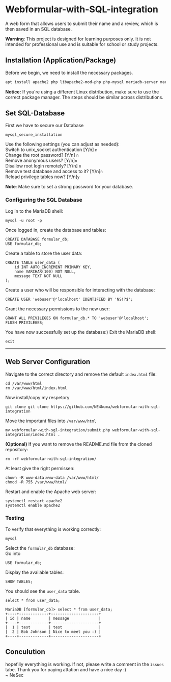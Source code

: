 # Webformular-with-SQL-integration
A web form that allows users to submit their name and a review, which is then saved in an SQL database.

**Warning**: This project is designed for learning purposes only. It is not intended for professional use and is suitable for school or study projects.

## Installation (Application/Package) 
Before we begin, we need to install the necessary packages.

```bash
apt install apache2 php libapache2-mod-php php-mysql mariadb-server mariadb-client php-mysqli git
```
**Notice:** If you're using a different Linux distribution, make sure to use the correct package manager. The steps should be similar across distributions.

## Set SQL-Database
First we have to secure our Database
```
mysql_secure_installation
```
Use the following settings (you can adjust as needed): <br>
Switch to unix_socket authentication [Y/n] `n`<br>
Change the root password? [Y/n] `n` <br>
Remove anonymous users? [Y/n]`n` <br>
Disallow root login remotely? [Y/n] `n` <br>
Remove test database and access to it? [Y/n]`n` <br>
Reload privilege tables now? [Y/n]`y` <br>

**Note**: Make sure to set a strong password for your database.
### Configuring the SQL Database
Log in to the MariaDB shell:
```
mysql -u root -p
```
Once logged in, create the database and tables:
```
CREATE DATABASE formular_db;
USE formular_db;
```
Create a table to store the user data:
```
CREATE TABLE user_data (
    id INT AUTO_INCREMENT PRIMARY KEY,
    name VARCHAR(100) NOT NULL,
    message TEXT NOT NULL
);
```
Create a user who will be responsible for interacting with the database:
```
CREATE USER 'webuser'@'localhost' IDENTIFIED BY 'NS!?$';
```
Grant the necessary permissions to the new user:
```
GRANT ALL PRIVILEGES ON formular_db.* TO 'webuser'@'localhost';
FLUSH PRIVILEGES;
```
You have now successfully set up the database:) Exit the MariaDB shell:
```
exit
```
____
## Web Server Configuration
Navigate to the correct directory and remove the default `index.html` file:
```
cd /var/www/html
rm /var/www/html/index.html
```
Now install/copy my respetory
```
git clone git clone https://github.com/NE4kuma/webformular-with-sql-integration
```
Move the important files into `/var/www/html` 
```
mv webformular-with-sql-integration/submit.php webformular-with-sql-integration/index.html .
```

**(Optional)** If you want to remove the README.md file from the cloned repository:
```
rm -rf webformular-with-sql-integration/
```
At least give the right permissen:
```
chown -R www-data:www-data /var/www/html/
chmod -R 755 /var/www/html/
```
Restart and enable the Apache web server:
```
systemctl restart apache2
systemctl enable apache2
```
### Testing
To verify that everything is working correctly:
```
mysql
```
Select the `formular_db` database: <br>
Go into
```
USE formular_db;
```
Display the available tables:
```
SHOW TABLES;
```
You should see the `user_data` table.
```
select * from user_data;
```
`````
MariaDB [formular_db]> select * from user_data;
+----+-------------+---------------------+
| id | name        | message             |
+----+-------------+---------------------+
|  1 | test        | test                |
|  2 | Bob Johnson | Nice to meet you :) |
+----+-------------+---------------------+
`````
## Conculution
hopefilly everything is working. If not, please write a comment in the `ìssues` tabe. Thank you for paying attation and have a nice day :)<br>
~ NeSec
